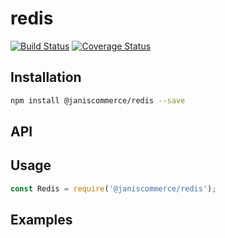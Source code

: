 # redis

[![Build Status](https://travis-ci.org/janis-commerce/redis.svg?branch=master)](https://travis-ci.org/janis-commerce/redis)
[![Coverage Status](https://coveralls.io/repos/github/janis-commerce/redis/badge.svg?branch=master)](https://coveralls.io/github/janis-commerce/redis?branch=master)

## Installation
```sh
npm install @janiscommerce/redis --save
```

## API


## Usage
```js
const Redis = require('@janiscommerce/redis');

```

## Examples
